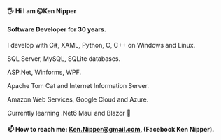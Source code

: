 #### :raised_hand_with_fingers_splayed: Hi I am @Ken Nipper
#### Software Developer for 30 years.
I develop with C#, XAML, Python, C, C++ on Windows and Linux.

SQL Server, MySQL, SQLite databases.

ASP.Net, Winforms, WPF. 

Apache Tom Cat and Internet Information Server.

Amazon Web Services, Google Cloud and Azure.

Currently learning .Net6 Maui and Blazor :slightly_smiling_face:
#### 📫 How to reach me: Ken.Nipper@gmail.com, (Facebook Ken Nipper).
<!--
**kencctt11/kencctt11** is a ✨ _special_ ✨ repository because its `README.md` (this file) appears on your GitHub profile.

Here are some ideas to get you started:

- 🔭 I’m currently working on ...
- 🌱 I’m currently learning ...
- 👯 I’m looking to collaborate on ...
- 🤔 I’m looking for help with ...
- 💬 Ask me about ...
- 📫 How to reach me: ...
- 😄 Pronouns: ...
- ⚡ Fun fact: ...
-->
